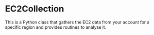 # EC2Collection
This is a Python class that gathers the EC2 data from your account for a specific region and provides routines to analyse it.
